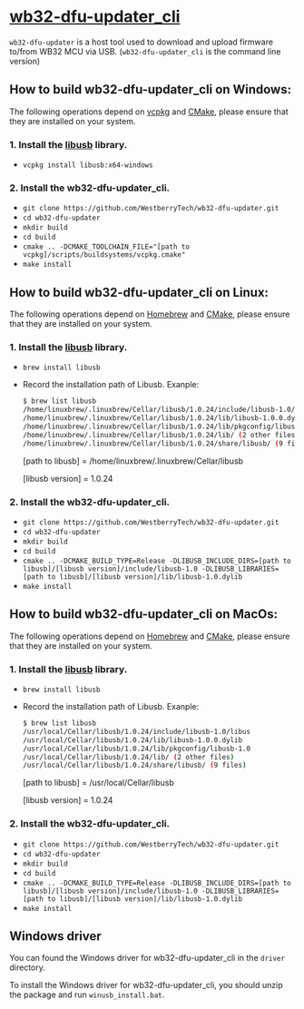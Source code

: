 # [wb32-dfu-updater_cli](https://github.com/WestberryTech/wb32-dfu-updater)

`wb32-dfu-updater` is a host tool used to download and upload firmware to/from WB32 MCU via USB. (`wb32-dfu-updater_cli` is the command line version)

## How to build wb32-dfu-updater_cli on Windows:

The following operations depend on [vcpkg](https://github.com/microsoft/vcpkg) and [CMake](https://gitlab.kitware.com/cmake/community/-/wikis/home), please ensure that they are installed on your system.

### 1. Install the [libusb](https://libusb.info/) library.

- ``` vcpkg install libusb:x64-windows ```

### 2. Install the wb32-dfu-updater_cli.
- ``` git clone https://github.com/WestberryTech/wb32-dfu-updater.git ```
- ``` cd wb32-dfu-updater ```
- ``` mkdir build ```
- ``` cd build ```
- ``` cmake .. -DCMAKE_TOOLCHAIN_FILE="[path to vcpkg]/scripts/buildsystems/vcpkg.cmake" ```
- ``` make install ``` 

## How to build wb32-dfu-updater_cli on Linux:

The following operations depend on [Homebrew](https://docs.brew.sh/Installation) and [CMake](https://gitlab.kitware.com/cmake/community/-/wikis/home), please ensure that they are installed on your system.

### 1. Install the [libusb](https://libusb.info/) library.

- ``` brew install libusb ```
-  Record the installation path of Libusb. 
   Exanple:
    ```bash
    $ brew list libusb
    /home/linuxbrew/.linuxbrew/Cellar/libusb/1.0.24/include/libusb-1.0/libus
    /home/linuxbrew/.linuxbrew/Cellar/libusb/1.0.24/lib/libusb-1.0.0.dylib
    /home/linuxbrew/.linuxbrew/Cellar/libusb/1.0.24/lib/pkgconfig/libusb-1.0
    /home/linuxbrew/.linuxbrew/Cellar/libusb/1.0.24/lib/ (2 other files)
    /home/linuxbrew/.linuxbrew/Cellar/libusb/1.0.24/share/libusb/ (9 files)
    ```
    [path to libusb] = /home/linuxbrew/.linuxbrew/Cellar/libusb

    [libusb version] = 1.0.24

### 2. Install the wb32-dfu-updater_cli.
- ``` git clone https://github.com/WestberryTech/wb32-dfu-updater.git ```
- ``` cd wb32-dfu-updater ```
- ``` mkdir build ```
- ``` cd build ```
- ``` cmake .. -DCMAKE_BUILD_TYPE=Release -DLIBUSB_INCLUDE_DIRS=[path to libusb]/[libusb version]/include/libusb-1.0 -DLIBUSB_LIBRARIES=[path to libusb]/[libusb version]/lib/libusb-1.0.dylib ```
- ``` make install ``` 


## How to build wb32-dfu-updater_cli on MacOs:

The following operations depend on [Homebrew](https://docs.brew.sh/Installation) and [CMake](https://gitlab.kitware.com/cmake/community/-/wikis/home), please ensure that they are installed on your system.

### 1. Install the [libusb](https://libusb.info/) library.

- ``` brew install libusb ```
-  Record the installation path of Libusb. 
   Exanple:
    ```bash
    $ brew list libusb
    /usr/local/Cellar/libusb/1.0.24/include/libusb-1.0/libus
    /usr/local/Cellar/libusb/1.0.24/lib/libusb-1.0.0.dylib
    /usr/local/Cellar/libusb/1.0.24/lib/pkgconfig/libusb-1.0
    /usr/local/Cellar/libusb/1.0.24/lib/ (2 other files)
    /usr/local/Cellar/libusb/1.0.24/share/libusb/ (9 files)
    ```
    [path to libusb] = /usr/local/Cellar/libusb

    [libusb version] = 1.0.24

### 2. Install the wb32-dfu-updater_cli.
- ``` git clone https://github.com/WestberryTech/wb32-dfu-updater.git ```
- ``` cd wb32-dfu-updater ```
- ``` mkdir build ```
- ``` cd build ```
- ``` cmake .. -DCMAKE_BUILD_TYPE=Release -DLIBUSB_INCLUDE_DIRS=[path to libusb]/[libusb version]/include/libusb-1.0 -DLIBUSB_LIBRARIES=[path to libusb]/[libusb version]/lib/libusb-1.0.dylib ```
- ``` make install ``` 


## Windows driver

You can found the Windows driver for wb32-dfu-updater_cli in the `driver` directory.

To install the Windows driver for wb32-dfu-updater_cli, you should unzip the package and run `winusb_install.bat`.